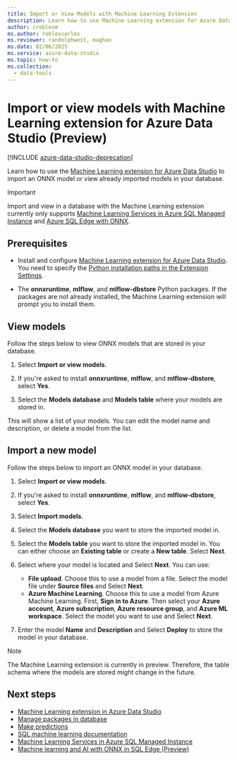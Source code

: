 ```yaml
---
title: Import or View Models with Machine Learning Extension
description: Learn how to use Machine Learning extension for Azure Data Studio to import an ONNX model or view already imported models in your database.
author: croblesm
ms.author: roblescarlos
ms.reviewer: randolphwest, maghan
ms.date: 02/06/2025
ms.service: azure-data-studio
ms.topic: how-to
ms.collection:
  - data-tools
---
```


# Import or view models with Machine Learning extension for Azure Data Studio (Preview)

[!INCLUDE [azure-data-studio-deprecation](../includes/azure-data-studio-deprecation.md)]

Learn how to use the [Machine Learning extension for Azure Data Studio](machine-learning-extension.md) to import an ONNX model or view already imported models in your database.

> [!IMPORTANT]
> Import and view in a database with the Machine Learning extension currently only supports [Machine Learning Services in Azure SQL Managed Instance](/azure/azure-sql/managed-instance/machine-learning-services-overview) and [Azure SQL Edge with ONNX](/azure/azure-sql-edge/onnx-overview).

## Prerequisites

- Install and configure [Machine Learning extension for Azure Data Studio](machine-learning-extension.md). You need to specify the [Python installation paths in the Extension Settings](machine-learning-extension.md#settings).

- The **onnxruntime**, **mlflow**, and **mlflow-dbstore** Python packages. If the packages are not already installed, the Machine Learning extension will prompt you to install them.

## View models

Follow the steps below to view ONNX models that are stored in your database.

1. Select **Import or view models**.

1. If you're asked to install **onnxruntime**, **mlflow**, and **mlflow-dbstore**, select **Yes**.

1. Select the **Models database** and **Models table** where your models are stored in.

This will show a list of your models. You can edit the model name and description, or delete a model from the list.

## Import a new model

Follow the steps below to import an ONNX model in your database.

1. Select **Import or view models**.

1. If you're asked to install **onnxruntime**, **mlflow**, and **mlflow-dbstore**, select **Yes**.

1. Select **Import models**.

1. Select the **Models database** you want to store the imported model in.

1. Select the **Models table** you want to store the imported model in. You can either choose an **Existing table** or create a **New table**. Select **Next**.

1. Select where your model is located and Select **Next**. You can use:
    - **File upload**. Choose this to use a model from a file. Select the model file under **Source files** and Select **Next**.
    - **Azure Machine Learning**. Choose this to use a model from Azure Machine Learning. First, **Sign in to Azure**. Then select your **Azure account**, **Azure subscription**, **Azure resource group**, and **Azure ML workspace**. Select the model you want to use and Select **Next**.

1. Enter the model **Name** and **Description** and Select **Deploy** to store the model in your database.

> [!NOTE]
> The Machine Learning extension is currently in preview. Therefore, the table schema where the models are stored might change in the future.

## Next steps

- [Machine Learning extension in Azure Data Studio](machine-learning-extension.md)
- [Manage packages in database](machine-learning-extension-manage-packages.md)
- [Make predictions](machine-learning-extension-predictions.md)
- [SQL machine learning documentation](/sql/machine-learning/)
- [Machine Learning Services in Azure SQL Managed Instance](/azure/azure-sql/managed-instance/machine-learning-services-overview)
- [Machine learning and AI with ONNX in SQL Edge (Preview)](/azure/azure-sql-edge/onnx-overview)
